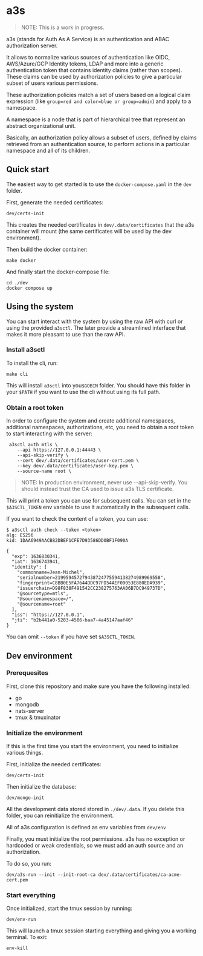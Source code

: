 # a3s

> NOTE: This is a work in progress.

a3s (stands for Auth As A Service) is an authentication and ABAC authorization
server.

It allows to normalize various sources of authentication like OIDC,
AWS/Azure/GCP Identity tokens, LDAP and more into a generic authentication token
that contains identity claims (rather than scopes). These claims can be used by
authorization policies to give a particular subset of users various permissions.

These authorization policies match a set of users based on a logical claim
expression (like `group=red and color=blue or group=admin`) and apply to a
namespace.

A namespace is a node that is part of hierarchical tree that represent an
abstract organizational unit.

Basically, an authorization policy allows a subset of users, defined by claims
retrieved from an authentication source, to perform actions in a particular
namespace and all of its children.

## Quick start

The easiest way to get started is to use the `docker-compose.yaml` in the `dev`
folder.

First, generate the needed certificates:

	dev/certs-init

This creates the needed certificates in `dev/.data/certificates` that the a3s
container will mount (the same certificates will be used by the dev
environment).

Then build the docker container: 

	make docker

And finally start the docker-compose file:

	cd ./dev
	docker compose up

## Using the system

You can start interact with the system by using the raw API with curl or using
the provided `a3sctl`. The later provide a streamlined interface that makes it
more pleasant to use than the raw API.

### Install a3sctl

To install the cli, run:

	make cli

This will install `a3sctl` into you`$GOBIN` folder. You should have this folder
in your `$PATH` if you want to use the cli without using its full path.

### Obtain a root token 

In order to configure the system and create additional namespaces, additional
namespaces, authorizations, etc, you need to obtain a root token to start
interacting with the server:

	 a3sctl auth mtls \
		--api https://127.0.0.1:44443 \
		--api-skip-verify \
		--cert dev/.data/certificates/user-cert.pem \
		--key dev/.data/certificates/user-key.pem \
		--source-name root \

> NOTE: In production environment, never use --api-skip-verify. You should
> instead trust the CA used to issue a3s TLS certificate.

This will print a token you can use for subsequent calls. You can set in the
`$A3SCTL_TOKEN` env variable to use it automatically in the subsequent calls.

If you want to check the content of a token, you can use:

	$ a3sctl auth check --token <token>
	alg: ES256
	kid: 1DAA6949AACB82DBEF1CFE7D93586DD0BF1F090A

	{
	  "exp": 1636830341,
	  "iat": 1636743941,
	  "identity": [
		"commonname=Jean-Michel",
		"serialnumber=219959457279438724775594138274989969558",
		"fingerprint=C8BB0E5FA7644DDC97FD54AEF09053E880EDA939",
		"issuerchain=D98F838F491542CC238275763AA06B7DC949737D",
		"@sourcetype=mtls",
		"@sourcenamespace=/",
		"@sourcename=root"
	  ],
	  "iss": "https://127.0.0.1",
	  "jti": "b2b441a0-5283-4586-baa7-4a45147aaf46"
	}

You can omit `--token` if you have set `$A3SCTL_TOKEN`.

## Dev environment

### Prerequesites

First, clone this repository and make sure you have the following installed:

- go
- mongodb
- nats-server
- tmux & tmuxinator

### Initialize the environment

If this is the first time you start the environment, you need to initialize
various things.  

First, initialize the needed certificates:

	dev/certs-init

Then initialize the database:

	dev/mongo-init

All the development data stored stored in `./dev/.data`. If you delete this
folder, you can reinitialize the environment.

All of a3s configuration is defined as env variables from `dev/env`

Finally, you must initialize the root permissions. a3s has no exception or
hardcoded or weak credentials, so we must add an auth source and an
authorization.

To do so, you run:

    dev/a3s-run --init --init-root-ca dev/.data/certificates/ca-acme-cert.pem

### Start everything

Once initialized, start the tmux session by running:

	dev/env-run

This will launch a tmux session starting everything and giving you a working
terminal. To exit:

	env-kill
